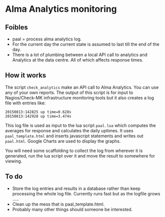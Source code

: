 # Alma Analytics monitoring

## Foibles

- paal = process alma analytics log.
- For the current day the current state is assumed to last till the end
of the day.
- There is a lot of plumbing between a local API call to analytics and
Analytics at the data centre. All of which affects response times.

## How it works

The script `check_analytics` make an API call to Alma Analytics. You can
use any of your own reports. The output of this script is for input to
Nagios/Check-MK infrastructure monitoring tools but it also creates a
log file with entries like:


    20150813:142825 up time=0.628s
    20150813:142928 up time=3.474s

This log file is used as input to the lua script `paal.lua` which computes
the averages for response and calculates the daily uptimes. It uses
`paal_template.html` and inserts javascript statements and writes out
`paal.html`. Google Charts are used to display the graphs.

You will need some scaffolding to collect the log from wherever it is
generated, run the lua script over it and move the result to somewhere
for viewing.

## To do

- Store the log entries and results in a database rather than keep
processing the whole log file. Currently runs fast but as the logfile
grows .....
- Clean up the mess that is paal_template.html.
- Probably many other things should someone be interested.

